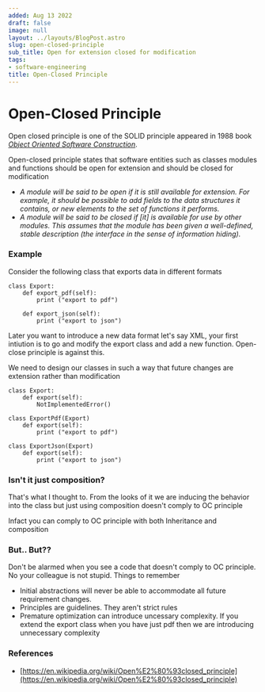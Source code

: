 ```yaml
---
added: Aug 13 2022
draft: false
image: null
layout: ../layouts/BlogPost.astro
slug: open-closed-principle
sub_title: Open for extension closed for modification
tags:
- software-engineering
title: Open-Closed Principle
---
```


# Open-Closed Principle

Open closed principle is one of the SOLID principle appeared in 1988 book [_Object Oriented Software Construction_](https://en.wikipedia.org/wiki/Object-Oriented_Software_Construction).

Open-closed principle states that software entities such as classes modules and functions should be open for extension and should be closed for modification

- _A module will be said to be open if it is still available for extension. For example, it should be possible to add fields to the data structures it contains, or new elements to the set of functions it performs._
- _A module will be said to be closed if \[it] is available for use by other modules. This assumes that the module has been given a well-defined, stable description (the interface in the sense of information hiding)._

### Example

Consider the following class that exports data in different formats

```
class Export:
    def export_pdf(self):
        print ("export to pdf")

    def export_json(self):
        print ("export to json")
```

Later you want to introduce a new data format let's say XML, your first intiution is to go and modify the export class and add a new function. Open-close principle is against this.

We need to design our classes in such a way that future changes are extension rather than modification

```
class Export:
    def export(self):
        NotImplementedError()

class ExportPdf(Export)
    def export(self):
        print ("export to pdf")

class ExportJson(Export)
    def export(self):
        print ("export to json")
```

### Isn't it just composition?

That's what I thought to. From the looks of it we are inducing the behavior into the class but just using composition doesn't comply to OC principle

Infact you can comply to OC principle with both Inheritance and composition

### But.. But??

Don't be alarmed when you see a code that doesn't comply to OC principle. No your colleague is not stupid. Things to remember

- Initial abstractions will never be able to accommodate all future requirement changes.
- Principles are guidelines. They aren't strict rules
- Premature optimization can introduce uncessary complexity. If you extend the export class when you have just pdf then we are introducing unnecessary complexity

### References

- [https://en.wikipedia.org/wiki/Open%E2%80%93closed_principle](https://en.wikipedia.org/wiki/Open%E2%80%93closed_principle)
